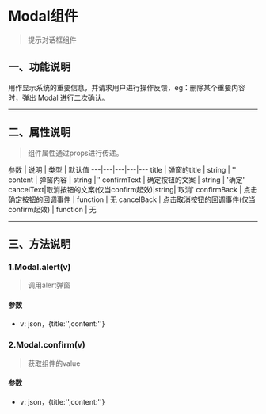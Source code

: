 # Modal组件
> 提示对话框组件
## 一、功能说明
用作显示系统的重要信息，并请求用户进行操作反馈，eg：删除某个重要内容时，弹出 Modal 进行二次确认。


---

## 二、属性说明
> 组件属性通过props进行传递。

参数 | 说明 | 类型 | 默认值
---|---|---|---|---
title | 弹窗的title | string | ''
content | 弹窗内容	 | string |''
confirmText | 确定按钮的文案 | string | '确定'
cancelText|取消按钮的文案(仅当confirm起效)|string|'取消'
confirmBack | 点击确定按钮的回调事件 | function | 无
cancelBack | 点击取消按钮的回调事件(仅当confirm起效) | function | 无


---

## 三、方法说明
### 1.Modal.alert(v)
> 调用alert弹窗

#### 参数
- v: json，{title:'',content:''}


### 2.Modal.confirm(v)
> 获取组件的value

#### 参数
- v: json，{title:'',content:''}



